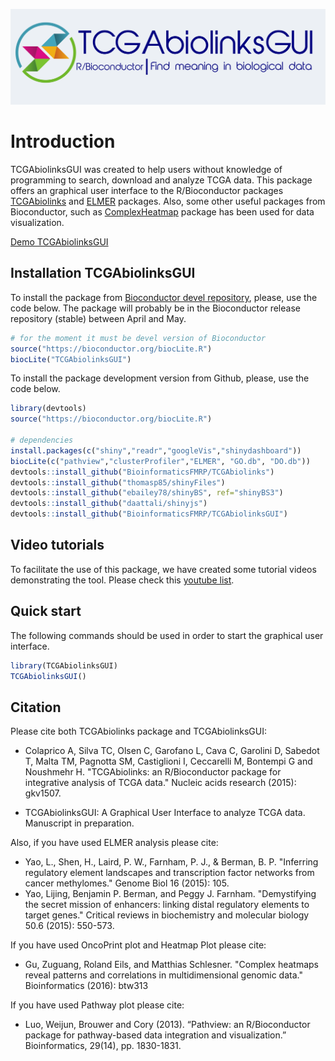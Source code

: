 ![](inst/app/www/logo_gray2.png)

# Introduction

TCGAbiolinksGUI was created to help users without knowledge of programming to search, download and analyze 
TCGA data. This package offers an graphical user interface to the R/Bioconductor packages [TCGAbiolinks]( 	http://bioconductor.org/packages/TCGAbiolinks/)  and [ELMER](http://bioconductor.org/packages/ELMER/) packages.
Also, some other useful packages from Bioconductor, such as [ComplexHeatmap](http://bioconductor.org/packages/ComplexHeatmap/)  package  has been used for data visualization.

[Demo TCGAbiolinksGUI](https://tcgabiolinksgui.shinyapps.io/tcgabiolinks/)

## Installation TCGAbiolinksGUI

To install the package from [Bioconductor devel repository](http://bioconductor.org/packages/devel/bioc/html/TCGAbiolinksGUI.html), please, use the code below. The package will probably be in the Bioconductor release repository (stable) between April and May. 

```R
# for the moment it must be devel version of Bioconductor
source("https://bioconductor.org/biocLite.R")
biocLite("TCGAbiolinksGUI")
```

To install the package development version from Github, please, use the code below.
```R
library(devtools)
source("https://bioconductor.org/biocLite.R")

# dependencies
install.packages(c("shiny","readr","googleVis","shinydashboard"))
biocLite(c("pathview","clusterProfiler","ELMER", "GO.db", "DO.db"))
devtools::install_github("BioinformaticsFMRP/TCGAbiolinks")
devtools::install_github("thomasp85/shinyFiles")
devtools::install_github("ebailey78/shinyBS", ref="shinyBS3")
devtools::install_github("daattali/shinyjs")
devtools::install_github("BioinformaticsFMRP/TCGAbiolinksGUI")
```

## Video tutorials

To facilitate the use of this package, we have created some tutorial videos demonstrating the tool.
Please check this [youtube list](https://www.youtube.com/playlist?list=PLoDzAKMJh15m40f7OqOLAW0nJwkVStJIJ).


## Quick start

The following commands should be used in order to start the graphical user interface.

```R
library(TCGAbiolinksGUI)
TCGAbiolinksGUI()
```

## Citation

Please cite both TCGAbiolinks package and TCGAbiolinksGUI: 

* Colaprico A, Silva TC, Olsen C, Garofano L, Cava C, Garolini D, Sabedot T, Malta TM, Pagnotta SM, Castiglioni I, Ceccarelli M, Bontempi G and Noushmehr H. "TCGAbiolinks: an R/Bioconductor package for integrative analysis of TCGA data." Nucleic acids research (2015): gkv1507.

* TCGAbiolinksGUI: A Graphical User Interface to analyze TCGA data. Manuscript in preparation.

Also, if you have used ELMER analysis please cite:

* Yao, L., Shen, H., Laird, P. W., Farnham, P. J., & Berman, B. P. "Inferring regulatory element landscapes and transcription factor networks from cancer methylomes." Genome Biol 16 (2015): 105.
* Yao, Lijing, Benjamin P. Berman, and Peggy J. Farnham. "Demystifying the secret mission of enhancers: linking distal regulatory elements to target genes." Critical reviews in biochemistry and molecular biology 50.6 (2015): 550-573.


If you have used  OncoPrint plot and Heatmap Plot please cite:

* Gu, Zuguang, Roland Eils, and Matthias Schlesner. "Complex heatmaps reveal patterns and correlations in multidimensional genomic data." Bioinformatics (2016): btw313

If you have used  Pathway plot please cite:

* Luo, Weijun, Brouwer and Cory (2013). “Pathview: an R/Bioconductor package for pathway-based data integration and visualization.” Bioinformatics, 29(14), pp. 1830-1831.

